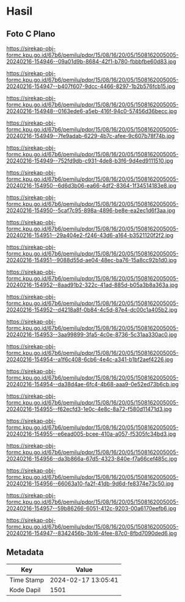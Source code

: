 # Hasil

## Foto C Plano

https://sirekap-obj-formc.kpu.go.id/67b6/pemilu/pdpr/15/08/16/20/05/1508162005005-20240216-154946--09a01d9b-8684-42f1-b780-fbbbfbe60d83.jpg

https://sirekap-obj-formc.kpu.go.id/67b6/pemilu/pdpr/15/08/16/20/05/1508162005005-20240216-154947--b407f607-9dcc-4466-8297-1b2b576fcb15.jpg

https://sirekap-obj-formc.kpu.go.id/67b6/pemilu/pdpr/15/08/16/20/05/1508162005005-20240216-154948--0163ede6-a5eb-416f-94c0-57456d36becc.jpg

https://sirekap-obj-formc.kpu.go.id/67b6/pemilu/pdpr/15/08/16/20/05/1508162005005-20240216-154949--7fe9adab-6229-4b7c-afee-9c607b78f74b.jpg

https://sirekap-obj-formc.kpu.go.id/67b6/pemilu/pdpr/15/08/16/20/05/1508162005005-20240216-154949--752fd9db-c931-4de8-b3f6-9d4ed9111510.jpg

https://sirekap-obj-formc.kpu.go.id/67b6/pemilu/pdpr/15/08/16/20/05/1508162005005-20240216-154950--6d6d3b06-ea66-4df2-8364-1f34514183e8.jpg

https://sirekap-obj-formc.kpu.go.id/67b6/pemilu/pdpr/15/08/16/20/05/1508162005005-20240216-154950--5caf7c95-898a-4896-be8e-ea2ec1d6f3aa.jpg

https://sirekap-obj-formc.kpu.go.id/67b6/pemilu/pdpr/15/08/16/20/05/1508162005005-20240216-154951--29a404e2-f246-43d6-a164-b3521120f2f2.jpg

https://sirekap-obj-formc.kpu.go.id/67b6/pemilu/pdpr/15/08/16/20/05/1508162005005-20240216-154951--9088d55d-ae04-48ec-ba76-15a8cc92b1d0.jpg

https://sirekap-obj-formc.kpu.go.id/67b6/pemilu/pdpr/15/08/16/20/05/1508162005005-20240216-154952--8aad91b2-322c-41ad-885d-b05a3b8a363a.jpg

https://sirekap-obj-formc.kpu.go.id/67b6/pemilu/pdpr/15/08/16/20/05/1508162005005-20240216-154952--d4218a8f-0b84-4c5d-87e4-dc00c1a405b2.jpg

https://sirekap-obj-formc.kpu.go.id/67b6/pemilu/pdpr/15/08/16/20/05/1508162005005-20240216-154953--3aa99899-3fa5-4c0e-8736-5c31aa330ac0.jpg

https://sirekap-obj-formc.kpu.go.id/67b6/pemilu/pdpr/15/08/16/20/05/1508162005005-20240216-154954--a1f6c408-6cb6-4e4c-a341-b1bf2aef4226.jpg

https://sirekap-obj-formc.kpu.go.id/67b6/pemilu/pdpr/15/08/16/20/05/1508162005005-20240216-154954--da38d4ae-6fc4-4b68-aaa9-0e52ed73b6cb.jpg

https://sirekap-obj-formc.kpu.go.id/67b6/pemilu/pdpr/15/08/16/20/05/1508162005005-20240216-154955--f62ecfd3-1e0c-4e8c-8a72-f580d11471d3.jpg

https://sirekap-obj-formc.kpu.go.id/67b6/pemilu/pdpr/15/08/16/20/05/1508162005005-20240216-154955--e6ead005-bcee-410a-a057-f5305fc34bd3.jpg

https://sirekap-obj-formc.kpu.go.id/67b6/pemilu/pdpr/15/08/16/20/05/1508162005005-20240216-154956--da3b866a-67d5-4323-840e-f7a66cef485c.jpg

https://sirekap-obj-formc.kpu.go.id/67b6/pemilu/pdpr/15/08/16/20/05/1508162005005-20240216-154956--66063a10-fa2f-41db-9d6d-fe8374e73c50.jpg

https://sirekap-obj-formc.kpu.go.id/67b6/pemilu/pdpr/15/08/16/20/05/1508162005005-20240216-154957--59b86266-6051-412c-9203-00a6170eefb6.jpg

https://sirekap-obj-formc.kpu.go.id/67b6/pemilu/pdpr/15/08/16/20/05/1508162005005-20240216-154947--8342456b-3b16-4fee-87c0-8fbd7090ded6.jpg


## Metadata

| Key        | Value               |
| ---------- | ------------------- |
| Time Stamp | 2024-02-17 13:05:41 |
| Kode Dapil | 1501                |



